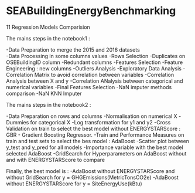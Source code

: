 # SEABuildingEnergyBenchmarking
11 Regression Models Comparision


The mains steps in the notebook1 :

-Data Preparation to merge the 2015 and 2016 datasets \
-Data Processing in some columns values
-Rows Selection
-Duplicates on OSEBuildingID column
-Redundant columns
-Features Selection
-Feature Engineering : new columns
-Outliers Analysis
-Exploratory Data Analysis
-Correlation Matrix to avoid correlation between variables
-Correlation Analysis between X and y
-Correlation ANalysis between categorical and numerical variables
-Final Features Selection
-NaN imputer methods comparison 
-NaN KNN Imputer

The mains steps in the notebook2 :

-Data Preparation on rows and columns
-Normalisation on numerical X
-Dummies for categorical X
-Log transformation for y1 and y2
-Cross Validation on train to select the best model without ENERGYSTARScore : GBR - Gradient Boosting Regressor.
-Train and Performance Measures on train and test sets to select the bes model : AdaBoost 
-Scatter plot between y_test and y_pred for all models
-Importance variable with the best model selected AdaBoost
-GridSearch for Hyperparameters on AdaBoost without and with ENERGYSTARScore to compare

Finally, the best model is : 
  -AdaBoost without ENERGYSTARScore and without GridSearch for y = GHGEmissions(MetricTonsCO2e)
  -AdaBoost without ENERGYSTARScore for y = SiteEnergyUse(kBtu)
